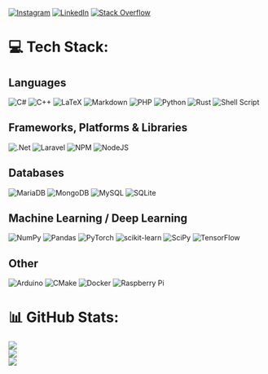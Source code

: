 
[![Instagram](https://img.shields.io/badge/Instagram-%23E4405F.svg?logo=Instagram&logoColor=white)](https://instagram.com/paddel.png) 
[![LinkedIn](https://img.shields.io/badge/LinkedIn-%230077B5.svg?logo=linkedin&logoColor=white)](https://linkedin.com/in/paddel) 
[![Stack Overflow](https://img.shields.io/badge/-Stackoverflow-FE7A16?logo=stack-overflow&logoColor=white)](https://stackoverflow.com/users/paddel) 

# 💻 Tech Stack:
## Languages
![C#](https://img.shields.io/badge/c%23-%23239120.svg?style=plastic&logo=c-sharp&logoColor=white) 
![C++](https://img.shields.io/badge/c++-%2300599C.svg?style=plastic&logo=c%2B%2B&logoColor=white) 
![LaTeX](https://img.shields.io/badge/latex-%23008080.svg?style=plastic&logo=latex&logoColor=white) 
![Markdown](https://img.shields.io/badge/markdown-%23000000.svg?style=plastic&logo=markdown&logoColor=white) 
![PHP](https://img.shields.io/badge/php-%23777BB4.svg?style=plastic&logo=php&logoColor=white) 
![Python](https://img.shields.io/badge/python-3670A0?style=plastic&logo=python&logoColor=ffdd54) 
![Rust](https://img.shields.io/badge/rust-%23000000.svg?style=plastic&logo=rust&logoColor=white) 
![Shell Script](https://img.shields.io/badge/shell_script-%23121011.svg?style=plastic&logo=gnu-bash&logoColor=white) 

## Frameworks, Platforms & Libraries
![.Net](https://img.shields.io/badge/.NET-5C2D91?style=plastic&logo=.net&logoColor=white) 
![Laravel](https://img.shields.io/badge/laravel-%23FF2D20.svg?style=plastic&logo=laravel&logoColor=white) 
![NPM](https://img.shields.io/badge/NPM-%23000000.svg?style=plastic&logo=npm&logoColor=white) 
![NodeJS](https://img.shields.io/badge/node.js-6DA55F?style=plastic&logo=node.js&logoColor=white) 

## Databases
![MariaDB](https://img.shields.io/badge/MariaDB-003545?style=plastic&logo=mariadb&logoColor=white) 
![MongoDB](https://img.shields.io/badge/MongoDB-%234ea94b.svg?style=plastic&logo=mongodb&logoColor=white) 
![MySQL](https://img.shields.io/badge/mysql-%2300f.svg?style=plastic&logo=mysql&logoColor=white) 
![SQLite](https://img.shields.io/badge/sqlite-%2307405e.svg?style=plastic&logo=sqlite&logoColor=white) 

## Machine Learning / Deep Learning
![NumPy](https://img.shields.io/badge/numpy-%23013243.svg?style=plastic&logo=numpy&logoColor=white) 
![Pandas](https://img.shields.io/badge/pandas-%23150458.svg?style=plastic&logo=pandas&logoColor=white) 
![PyTorch](https://img.shields.io/badge/PyTorch-%23EE4C2C.svg?style=plastic&logo=PyTorch&logoColor=white) 
![scikit-learn](https://img.shields.io/badge/scikit--learn-%23F7931E.svg?style=plastic&logo=scikit-learn&logoColor=white) 
![SciPy](https://img.shields.io/badge/SciPy-%230C55A5.svg?style=plastic&logo=scipy&logoColor=%white) 
![TensorFlow](https://img.shields.io/badge/TensorFlow-%23FF6F00.svg?style=plastic&logo=TensorFlow&logoColor=white) 

## Other
![Arduino](https://img.shields.io/badge/-Arduino-00979D?style=plastic&logo=Arduino&logoColor=white) 
![CMake](https://img.shields.io/badge/CMake-%23008FBA.svg?style=plastic&logo=cmake&logoColor=white) 
![Docker](https://img.shields.io/badge/docker-%230db7ed.svg?style=plastic&logo=docker&logoColor=white) 
![Raspberry Pi](https://img.shields.io/badge/-RaspberryPi-C51A4A?style=plastic&logo=Raspberry-Pi)

# 📊 GitHub Stats:
![](https://github-readme-stats.vercel.app/api?username=pblan&theme=dark&hide_border=false&include_all_commits=true&count_private=true)<br/>
![](https://github-readme-streak-stats.herokuapp.com/?user=pblan&theme=dark&hide_border=false)<br/>
![](https://github-readme-stats.vercel.app/api/top-langs/?username=pblan&theme=dark&hide_border=false&include_all_commits=true&count_private=true&layout=compact)

  <!-- Proudly created with GPRM ( https://gprm.itsvg.in ) -->
  
